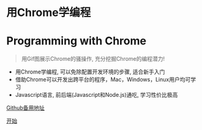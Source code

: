 <!-- _coverpage.md -->


# 用Chrome学编程
# Programming with Chrome

> 用Gif图展示Chrome的骚操作, 充分挖掘Chrome的编程潜力!


- 用Chrome学编程, 可以免除配置开发环境的步骤, 适合新手入门
- 借助Chrome可以开发出跨平台的程序，Mac，Windows，Linux用户均可学习
- Javascript语言, 前后端(Javascript和Node.js)通吃, 学习性价比极高

[Github备用地址](https://zhaoolee.com/ProgrammingWithChrome/#/readme-pwc)

[开始](https://v2fy.com/books/ProgrammingWithChrome/docs/#/readme-pwc)
